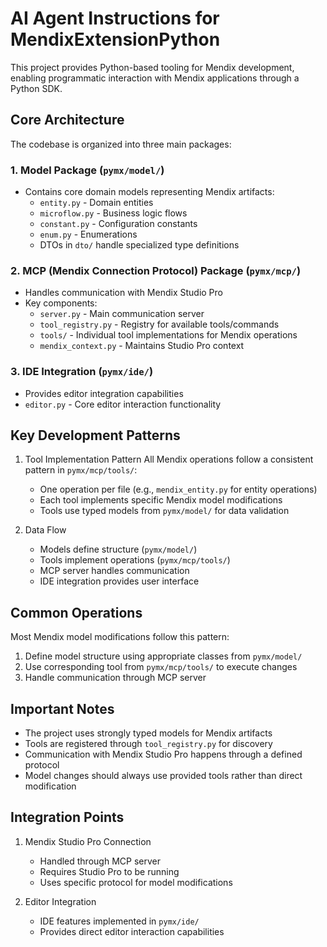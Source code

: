 # AI Agent Instructions for MendixExtensionPython

This project provides Python-based tooling for Mendix development, enabling programmatic interaction with Mendix applications through a Python SDK.

## Core Architecture

The codebase is organized into three main packages:

### 1. Model Package (`pymx/model/`)
- Contains core domain models representing Mendix artifacts:
  - `entity.py` - Domain entities
  - `microflow.py` - Business logic flows  
  - `constant.py` - Configuration constants
  - `enum.py` - Enumerations
  - DTOs in `dto/` handle specialized type definitions

### 2. MCP (Mendix Connection Protocol) Package (`pymx/mcp/`)
- Handles communication with Mendix Studio Pro
- Key components:
  - `server.py` - Main communication server
  - `tool_registry.py` - Registry for available tools/commands
  - `tools/` - Individual tool implementations for Mendix operations
  - `mendix_context.py` - Maintains Studio Pro context

### 3. IDE Integration (`pymx/ide/`)
- Provides editor integration capabilities
- `editor.py` - Core editor interaction functionality

## Key Development Patterns

1. Tool Implementation Pattern
   All Mendix operations follow a consistent pattern in `pymx/mcp/tools/`:
   - One operation per file (e.g., `mendix_entity.py` for entity operations)
   - Each tool implements specific Mendix model modifications
   - Tools use typed models from `pymx/model/` for data validation

2. Data Flow
   - Models define structure (`pymx/model/`)
   - Tools implement operations (`pymx/mcp/tools/`)
   - MCP server handles communication
   - IDE integration provides user interface

## Common Operations

Most Mendix model modifications follow this pattern:
1. Define model structure using appropriate classes from `pymx/model/`
2. Use corresponding tool from `pymx/mcp/tools/` to execute changes
3. Handle communication through MCP server

## Important Notes

- The project uses strongly typed models for Mendix artifacts
- Tools are registered through `tool_registry.py` for discovery
- Communication with Mendix Studio Pro happens through a defined protocol
- Model changes should always use provided tools rather than direct modification

## Integration Points

1. Mendix Studio Pro Connection
   - Handled through MCP server
   - Requires Studio Pro to be running
   - Uses specific protocol for model modifications

2. Editor Integration
   - IDE features implemented in `pymx/ide/`
   - Provides direct editor interaction capabilities